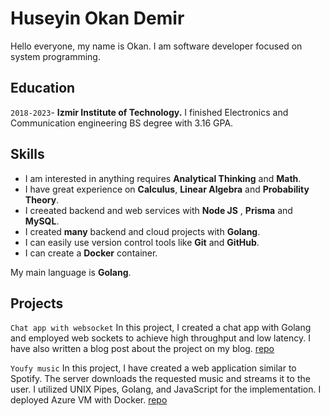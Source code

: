 # Huseyin Okan Demir


Hello everyone, my name is Okan. I am software developer focused on system programming.


## Education

`2018-2023`- 
__Izmir Institute of Technology.__ I finished Electronics and Communication engineering BS degree with 3.16 GPA.

## Skills
- I am interested in anything requires **Analytical Thinking** and **Math**.
- I have great experience on **Calculus**, **Linear Algebra** and **Probability Theory**.
- I creeated backend and web services with **Node JS** , **Prisma** and **MySQL**.
- I created **many** backend and cloud projects with **Golang**.
- I can easily use version control tools like **Git** and **GitHub**.
- I can create a **Docker** container.

My main language is **Golang**. 

## Projects

`Chat app with websocket`
In this project, I created a chat app with Golang and employed web sockets to achieve high throughput and low latency. I have also written a blog post about the project on my blog. [repo](https://github.com/demirbey05/chat-app-websocket)


`Youfy music`
In this project, I have created a web application similar to Spotify. The server downloads the requested music and streams it to the user. I utilized UNIX Pipes, Golang, and JavaScript for the implementation. I deployed Azure VM with Docker. [repo](https://github.com/demirbey05/youfy-music)